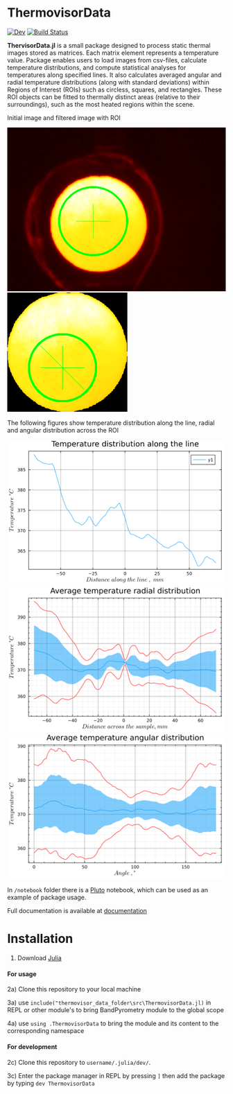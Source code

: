# ThermovisorData
[![Dev](https://img.shields.io/badge/docs-dev-blue.svg)](https://manarom.github.io/ThermovisorData.jl)
[![Build Status](https://github.com/Manarom/ThermovisorData.jl/actions/workflows/CI.yml/badge.svg?branch=master)](https://github.com/Manarom/ThermovisorData.jl/actions/workflows/CI.yml?query=branch%3Amaster)



**ThervisorData.jl** is a small package designed to process static thermal images stored as matrices. Each matrix element represents a temperature value. Package enables users to load images from csv-files, calculate temperature distributions, and compute statistical analyses for temperatures along specified lines. It also calculates averaged angular and radial temperature distributions (along with standard deviations) within Regions of Interest (ROIs) such as circless, squares, and rectangles. These ROI objects can be fitted to thermally distinct areas (relative to their surroundings), such as the most heated regions within the scene.

Initial image and filtered image with ROI
<p float="left">
  <img src="./assets/initial_image.png" />
  <img src="./assets/filtered_image_with_marker.png" /> 
</p>

The following figures show temperature distribution along the line, radial and angular distribution across the ROI
<p float="left">
  <img src="./assets/line_distrib.png" />
  <img src="./assets/radial_distrib.png" />
  <img src="./assets/angular_distrib.png"  /> 
</p>

 In `/notebook` folder there is a [Pluto](https://plutojl.org/) notebook, which can be used as an example of package usage.


  Full documentation is available at  [documentation](https://manarom.github.io/ThermovisorData.jl/)

# Installation 

1) Download [Julia](https://julialang.org/downloads)

#### For usage

2a) Clone this repository to your local machine 

3a) use `include("thermovisor_data_folder\src\ThermovisorData.jl)` in REPL or other module's to bring BandPyrometry module to the global scope

4a) use `using .ThermovisorData` to bring the module and its content to the corresponding namespace

#### For development

2c) Clone this repository to `username/.julia/dev/`.

3c) Enter the package manager in REPL by pressing `]`  then add the package by typing `dev ThermovisorData`
